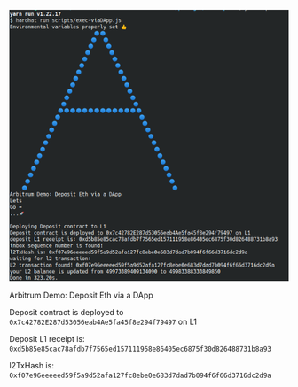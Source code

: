 ![alt text](https://github.com/BenNojokes/Images/blob/main/depositETH-dapp.png)

Arbitrum Demo: Deposit Eth via a DApp

Deposit contract is deployed to `0x7c42782E287d53056eab4Ae5fa45f8e294f79497` on L1

Deposit L1 receipt is: `0xd5b85e85cac78afdb7f7565ed157111958e86405ec6875f30d826488731b8a93`

l2TxHash is: `0xf07e96eeeeed59f5a9d52afa127fc8ebe0e683d7dad7b094f6f66d3716dc2d9a`
